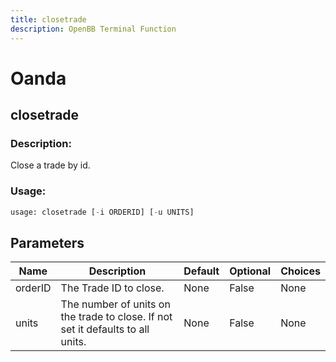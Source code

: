 ```yaml
---
title: closetrade
description: OpenBB Terminal Function
---
```


# Oanda

## closetrade

### Description: 

Close a trade by id.

### Usage: 
```python
usage: closetrade [-i ORDERID] [-u UNITS]
```

## Parameters

| Name | Description | Default | Optional | Choices |
| ---- | ----------- | ------- | -------- | ------- |
| orderID | The Trade ID to close. | None | False | None |
| units | The number of units on the trade to close. If not set it defaults to all units. | None | False | None |


